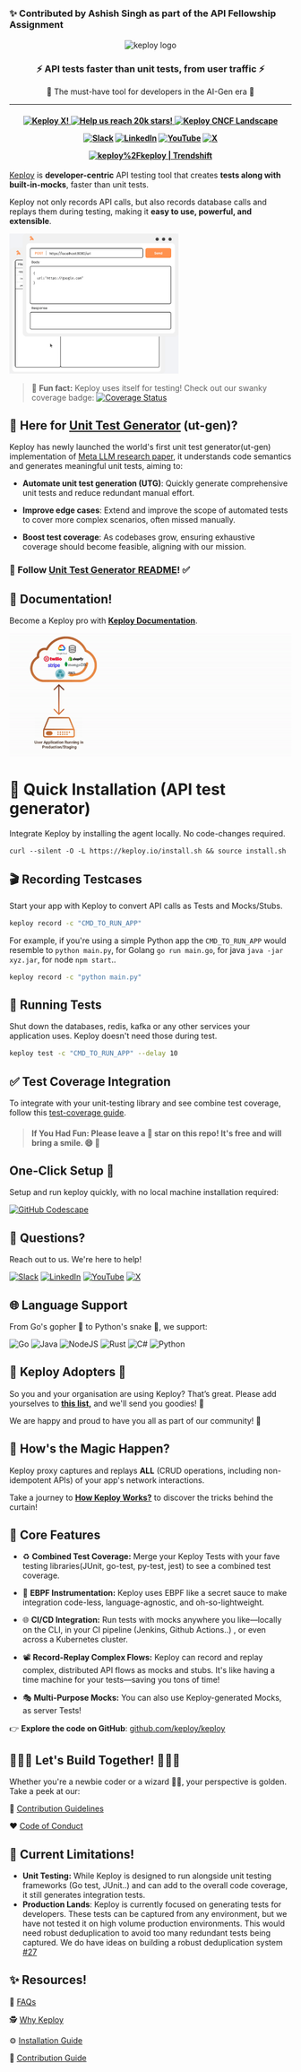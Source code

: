 ### ✨ Contributed by Ashish Singh as part of the API Fellowship Assignment

<p align="center">
  <img align="center" src="https://docs.keploy.io/img/keploy-logo-dark.svg?s=200&v=4" height="40%" width="40%"  alt="keploy logo"/>
</p>
<h3 align="center">
<b>
⚡️ API tests faster than unit tests, from user traffic ⚡️
</b>
</h3 >
<p align="center">
🌟 The must-have tool for developers in the AI-Gen era 🌟
</p>

---

<h4 align="center">

   <a href="https://x.com/Keployio">
    <img src="https://img.shields.io/badge/follow-%40keployio-1DA1F2?logo=X&style=social" alt="Keploy X!" />
  </a>
  
  <a href="https://github.com/Keploy/Keploy/">
   <img src="https://img.shields.io/github/stars/keploy/keploy?color=%23EAC54F&logo=github&label=Help%20us%20reach%2020K%20stars!%20Now%20at:" alt="Help us reach 20k stars!" />
</a>

  <a href="https://landscape.cncf.io/?item=app-definition-and-development--continuous-integration-delivery--keploy">
    <img src="https://img.shields.io/badge/CNCF%20Landscape-5699C6?logo=cncf&style=social" alt="Keploy CNCF Landscape" />
  </a>

[![Slack](https://img.shields.io/badge/Slack-4A154B?style=for-the-badge&logo=slack&logoColor=white)](https://join.slack.com/t/keploy/shared_invite/zt-357qqm9b5-PbZRVu3Yt2rJIa6ofrwWNg)
[![LinkedIn](https://img.shields.io/badge/linkedin-%230077B5.svg?style=for-the-badge&logo=linkedin&logoColor=white)](https://www.linkedin.com/company/keploy/)
[![YouTube](https://img.shields.io/badge/YouTube-%23FF0000.svg?style=for-the-badge&logo=YouTube&logoColor=white)](https://www.youtube.com/channel/UC6OTg7F4o0WkmNtSoob34lg)
[![X](https://img.shields.io/badge/X-%231DA1F2.svg?style=for-the-badge&logo=X&logoColor=white)](https://x.com/Keployio)

<a href="https://trendshift.io/repositories/3262" target="_blank"><img src="https://trendshift.io/api/badge/repositories/3262" alt="keploy%2Fkeploy | Trendshift" style="width: 250px; height: 55px;" width="250" height="55"/></a>
</h4>


[Keploy](https://keploy.io) is **developer-centric** API testing tool that creates **tests along with built-in-mocks**, faster than unit tests.

Keploy not only records API calls, but also records database calls and replays them during testing, making it **easy to use, powerful, and extensible**.

<img src="https://raw.githubusercontent.com/keploy/docs/main/static/gif/record-tc.gif" width="60%" alt="Convert API calls to test cases"/>

> 🐰 **Fun fact:** Keploy uses itself for testing! Check out our swanky coverage badge: [![Coverage Status](https://coveralls.io/repos/github/keploy/keploy/badge.svg?branch=main&kill_cache=1)](https://coveralls.io/github/keploy/keploy?branch=main&kill_cache=1) &nbsp;

## 🚨 Here for  [Unit Test Generator](README-UnitGen.md) (ut-gen)? 
Keploy has newly launched the world's first unit test generator(ut-gen) implementation of [Meta LLM research paper](https://arxiv.org/pdf/2402.09171), it understands code semantics and generates meaningful unit tests, aiming to:

- **Automate unit test generation (UTG)**: Quickly generate comprehensive unit tests and reduce redundant manual effort.

- **Improve edge cases**: Extend and improve the scope of automated tests to cover more complex scenarios, often missed manually.

- **Boost test coverage**: As codebases grow, ensuring exhaustive coverage should become feasible, aligning with our mission.

### 📜 Follow [Unit Test Generator README](README-UnitGen.md)! ✅

## 📘 Documentation!
Become a Keploy pro with **[Keploy Documentation](https://keploy.io/docs/)**.

<img src="https://raw.githubusercontent.com/keploy/docs/main/static/gif/record-replay.gif" width="100%" alt="Record Replay Testing"/>

# 🚀 Quick Installation (API test generator)

Integrate Keploy by installing the agent locally. No code-changes required.

```shell
curl --silent -O -L https://keploy.io/install.sh && source install.sh
```

##  🎬 Recording Testcases

Start your app with Keploy to convert API calls as Tests and Mocks/Stubs.

```zsh
keploy record -c "CMD_TO_RUN_APP" 
```
For example, if you're using a simple Python app the `CMD_TO_RUN_APP` would resemble to `python main.py`, for  Golang `go run main.go`, for java `java -jar xyz.jar`, for node `npm start`..

```zsh
keploy record -c "python main.py"
```

## 🧪 Running Tests
Shut down the databases, redis, kafka or any other services your application uses. Keploy doesn't need those during test.
```zsh
keploy test -c "CMD_TO_RUN_APP" --delay 10
```

## ✅ Test Coverage Integration
To integrate with your unit-testing library and see combine test coverage, follow this [test-coverage guide](https://keploy.io/docs/server/sdk-installation/go/).

> ####  **If You Had Fun:** Please leave a 🌟 star on this repo! It's free and will bring a smile. 😄 👏

## One-Click Setup 🚀

Setup and run keploy quickly, with no local machine installation required:

[![GitHub Codescape](https://img.shields.io/badge/GH%20codespace-3670A0?style=for-the-badge&logo=github&logoColor=fff)]([https://github.dev/Sonichigo/mux-sql](https://github.dev/Sonichigo/mux-sql))

## 🤔 Questions?
Reach out to us. We're here to help!

[![Slack](https://img.shields.io/badge/Slack-4A154B?style=for-the-badge&logo=slack&logoColor=white)](https://join.slack.com/t/keploy/shared_invite/zt-357qqm9b5-PbZRVu3Yt2rJIa6ofrwWNg)
[![LinkedIn](https://img.shields.io/badge/linkedin-%230077B5.svg?style=for-the-badge&logo=linkedin&logoColor=white)](https://www.linkedin.com/company/keploy/)
[![YouTube](https://img.shields.io/badge/YouTube-%23FF0000.svg?style=for-the-badge&logo=YouTube&logoColor=white)](https://www.youtube.com/channel/UC6OTg7F4o0WkmNtSoob34lg)
[![X](https://img.shields.io/badge/X-%231DA1F2.svg?style=for-the-badge&logo=X&logoColor=white)](https://x.com/Keployio)


## 🌐 Language Support
From Go's gopher 🐹 to Python's snake 🐍, we support:

![Go](https://img.shields.io/badge/go-%2300ADD8.svg?style=for-the-badge&logo=go&logoColor=white)
![Java](https://img.shields.io/badge/java-%23ED8B00.svg?style=for-the-badge&logo=java&logoColor=white)
![NodeJS](https://img.shields.io/badge/node.js-6DA55F?style=for-the-badge&logo=node.js&logoColor=white)
![Rust](https://img.shields.io/badge/Rust-darkred?style=for-the-badge&logo=rust&logoColor=white)
![C#](https://img.shields.io/badge/csharp-purple?style=for-the-badge&logo=csharp&logoColor=white)
![Python](https://img.shields.io/badge/python-3670A0?style=for-the-badge&logo=python&logoColor=ffdd54)

## 🫰 Keploy Adopters 🧡

So you and your organisation are using Keploy? That’s great. Please add yourselves to [**this list,**](https://github.com/orgs/keploy/discussions/1765) and we'll send you goodies! 💖


We are happy and proud to have you all as part of our community! 💖

## 🎩 How's the Magic Happen?
Keploy proxy captures and replays **ALL** (CRUD operations, including non-idempotent APIs) of your app's network interactions.


Take a journey to **[How Keploy Works?](https://keploy.io/docs/keploy-explained/how-keploy-works/)** to discover the tricks behind the curtain!

  ## 🔧 Core Features

- ♻️ **Combined Test Coverage:** Merge your Keploy Tests with your fave testing libraries(JUnit, go-test, py-test, jest) to see a combined test coverage.


- 🤖 **EBPF Instrumentation:** Keploy uses EBPF like a secret sauce to make integration code-less, language-agnostic, and oh-so-lightweight.


- 🌐 **CI/CD Integration:** Run tests with mocks anywhere you like—locally on the CLI, in your CI pipeline (Jenkins, Github Actions..) , or even across a Kubernetes cluster.


- 📽️ **Record-Replay Complex Flows:** Keploy can record and replay complex, distributed API flows as mocks and stubs. It's like having a time machine for your tests—saving you tons of time!


- 🎭 **Multi-Purpose Mocks:** You can also use Keploy-generated Mocks, as server Tests!


👉 **Explore the code on GitHub**: [github.com/keploy/keploy](https://github.com/keploy/keploy)


## 👨🏻‍💻 Let's Build Together! 👩🏻‍💻
Whether you're a newbie coder or a wizard 🧙‍♀️, your perspective is golden. Take a peek at our:

📜 [Contribution Guidelines](https://github.com/keploy/keploy/blob/main/CONTRIBUTING.md)

❤️ [Code of Conduct](https://github.com/keploy/keploy/blob/main/CODE_OF_CONDUCT.md)


## 🐲 Current Limitations!
- **Unit Testing:** While Keploy is designed to run alongside unit testing frameworks (Go test, JUnit..) and can add to the overall code coverage, it still generates integration tests.
- **Production Lands**: Keploy is currently focused on generating tests for developers. These tests can be captured from any environment, but we have not tested it on high volume production environments. This would need robust deduplication to avoid too many redundant tests being captured. We do have ideas on building a robust deduplication system [#27](https://github.com/keploy/keploy/issues/27)

## ✨ Resources!
🤔 [FAQs](https://keploy.io/docs/keploy-explained/faq/)

🕵️‍️ [Why Keploy](https://keploy.io/docs/keploy-explained/why-keploy/)

⚙️ [Installation Guide](https://keploy.io/docs/application-development/)

📖 [Contribution Guide](https://keploy.io/docs/keploy-explained/contribution-guide/)
